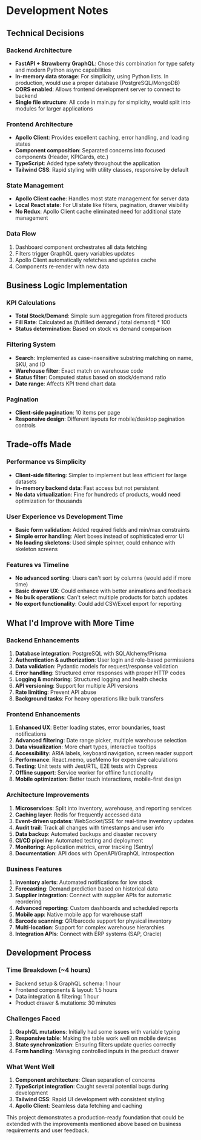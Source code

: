 # Development Notes

## Technical Decisions

### Backend Architecture
- **FastAPI + Strawberry GraphQL**: Chose this combination for type safety and modern Python async capabilities
- **In-memory data storage**: For simplicity, using Python lists. In production, would use a proper database (PostgreSQL/MongoDB)
- **CORS enabled**: Allows frontend development server to connect to backend
- **Single file structure**: All code in main.py for simplicity, would split into modules for larger applications

### Frontend Architecture
- **Apollo Client**: Provides excellent caching, error handling, and loading states
- **Component composition**: Separated concerns into focused components (Header, KPICards, etc.)
- **TypeScript**: Added type safety throughout the application
- **Tailwind CSS**: Rapid styling with utility classes, responsive by default

### State Management
- **Apollo Client cache**: Handles most state management for server data
- **Local React state**: For UI state like filters, pagination, drawer visibility
- **No Redux**: Apollo Client cache eliminated need for additional state management

### Data Flow
1. Dashboard component orchestrates all data fetching
2. Filters trigger GraphQL query variables updates
3. Apollo Client automatically refetches and updates cache
4. Components re-render with new data

## Business Logic Implementation

### KPI Calculations
- **Total Stock/Demand**: Simple sum aggregation from filtered products
- **Fill Rate**: Calculated as (fulfilled demand / total demand) * 100
- **Status determination**: Based on stock vs demand comparison

### Filtering System
- **Search**: Implemented as case-insensitive substring matching on name, SKU, and ID
- **Warehouse filter**: Exact match on warehouse code
- **Status filter**: Computed status based on stock/demand ratio
- **Date range**: Affects KPI trend chart data

### Pagination
- **Client-side pagination**: 10 items per page
- **Responsive design**: Different layouts for mobile/desktop pagination controls

## Trade-offs Made

### Performance vs Simplicity
- **Client-side filtering**: Simpler to implement but less efficient for large datasets
- **In-memory backend data**: Fast access but not persistent
- **No data virtualization**: Fine for hundreds of products, would need optimization for thousands

### User Experience vs Development Time
- **Basic form validation**: Added required fields and min/max constraints
- **Simple error handling**: Alert boxes instead of sophisticated error UI
- **No loading skeletons**: Used simple spinner, could enhance with skeleton screens

### Features vs Timeline
- **No advanced sorting**: Users can't sort by columns (would add if more time)
- **Basic drawer UX**: Could enhance with better animations and feedback
- **No bulk operations**: Can't select multiple products for batch updates
- **No export functionality**: Could add CSV/Excel export for reporting

## What I'd Improve with More Time

### Backend Enhancements
1. **Database integration**: PostgreSQL with SQLAlchemy/Prisma
2. **Authentication & authorization**: User login and role-based permissions
3. **Data validation**: Pydantic models for request/response validation
4. **Error handling**: Structured error responses with proper HTTP codes
5. **Logging & monitoring**: Structured logging and health checks
6. **API versioning**: Support for multiple API versions
7. **Rate limiting**: Prevent API abuse
8. **Background tasks**: For heavy operations like bulk transfers

### Frontend Enhancements
1. **Enhanced UX**: Better loading states, error boundaries, toast notifications
2. **Advanced filtering**: Date range picker, multiple warehouse selection
3. **Data visualization**: More chart types, interactive tooltips
4. **Accessibility**: ARIA labels, keyboard navigation, screen reader support
5. **Performance**: React.memo, useMemo for expensive calculations
6. **Testing**: Unit tests with Jest/RTL, E2E tests with Cypress
7. **Offline support**: Service worker for offline functionality
8. **Mobile optimization**: Better touch interactions, mobile-first design

### Architecture Improvements
1. **Microservices**: Split into inventory, warehouse, and reporting services
2. **Caching layer**: Redis for frequently accessed data
3. **Event-driven updates**: WebSocket/SSE for real-time inventory updates
4. **Audit trail**: Track all changes with timestamps and user info
5. **Data backup**: Automated backups and disaster recovery
6. **CI/CD pipeline**: Automated testing and deployment
7. **Monitoring**: Application metrics, error tracking (Sentry)
8. **Documentation**: API docs with OpenAPI/GraphQL introspection

### Business Features
1. **Inventory alerts**: Automated notifications for low stock
2. **Forecasting**: Demand prediction based on historical data
3. **Supplier integration**: Connect with supplier APIs for automatic reordering
4. **Advanced reporting**: Custom dashboards and scheduled reports
5. **Mobile app**: Native mobile app for warehouse staff
6. **Barcode scanning**: QR/barcode support for physical inventory
7. **Multi-location**: Support for complex warehouse hierarchies
8. **Integration APIs**: Connect with ERP systems (SAP, Oracle)

## Development Process

### Time Breakdown (~4 hours)
- Backend setup & GraphQL schema: 1 hour
- Frontend components & layout: 1.5 hours  
- Data integration & filtering: 1 hour
- Product drawer & mutations: 30 minutes

### Challenges Faced
1. **GraphQL mutations**: Initially had some issues with variable typing
2. **Responsive table**: Making the table work well on mobile devices
3. **State synchronization**: Ensuring filters update queries correctly
4. **Form handling**: Managing controlled inputs in the product drawer

### What Went Well
1. **Component architecture**: Clean separation of concerns
2. **TypeScript integration**: Caught several potential bugs during development
3. **Tailwind CSS**: Rapid UI development with consistent styling
4. **Apollo Client**: Seamless data fetching and caching

This project demonstrates a production-ready foundation that could be extended with the improvements mentioned above based on business requirements and user feedback.

